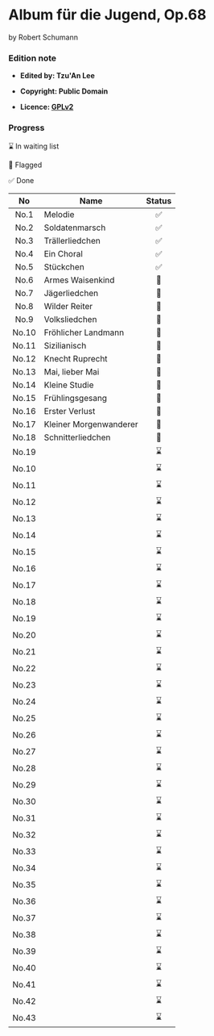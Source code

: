 # Album für die Jugend, Op.68
by Robert Schumann

### Edition note

- **Edited by: Tzu'An Lee**

- **Copyright: Public Domain**

- **Licence: [GPLv2](https://www.gnu.org/licenses/old-licenses/gpl-2.0.en.html)**


### Progress

⌛ In waiting list

🚩 Flagged

✅ Done

| No | Name | Status |
|:-:|---|:-:|
| No.1 | Melodie | ✅ |
| No.2 | Soldatenmarsch | ✅ |
| No.3 | Trällerliedchen | ✅ |
| No.4 | Ein Choral | ✅ |
| No.5 | Stückchen | ✅ |
| No.6 | Armes Waisenkind | 🚩 |
| No.7 | Jägerliedchen | 🚩 |
| No.8 | Wilder Reiter | 🚩 |
| No.9 | Volksliedchen | 🚩 |
| No.10 | Fröhlicher Landmann | 🚩 |
| No.11 | Sizilianisch | 🚩 |
| No.12 | Knecht Ruprecht | 🚩 |
| No.13 | Mai, lieber Mai | 🚩 |
| No.14 | Kleine Studie | 🚩 |
| No.15 | Frühlingsgesang | 🚩 |
| No.16 | Erster Verlust | 🚩 |
| No.17 | Kleiner Morgenwanderer | 🚩 |
| No.18 | Schnitterliedchen | 🚩 |
| No.19 |  | ⌛ |
| No.10 |  | ⌛ |
| No.11 |  | ⌛ |
| No.12 |  | ⌛ |
| No.13 |  | ⌛ |
| No.14 |  | ⌛ |
| No.15 |  | ⌛ |
| No.16 |  | ⌛ |
| No.17 |  | ⌛ |
| No.18 |  | ⌛ |
| No.19 |  | ⌛ |
| No.20 |  | ⌛ |
| No.21 |  | ⌛ |
| No.22 |  | ⌛ |
| No.23 |  | ⌛ |
| No.24 |  | ⌛ |
| No.25 |  | ⌛ |
| No.26 |  | ⌛ |
| No.27 |  | ⌛ |
| No.28 |  | ⌛ |
| No.29 |  | ⌛ |
| No.30 |  | ⌛ |
| No.31 |  | ⌛ |
| No.32 |  | ⌛ |
| No.33 |  | ⌛ |
| No.34 |  | ⌛ |
| No.35 |  | ⌛ |
| No.36 |  | ⌛ |
| No.37 |  | ⌛ |
| No.38 |  | ⌛ |
| No.39 |  | ⌛ |
| No.40 |  | ⌛ |
| No.41 |  | ⌛ |
| No.42 |  | ⌛ |
| No.43 |  | ⌛ |
